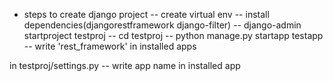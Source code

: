 - steps to create django project 
-- create virtual env
-- install dependencies(djangorestframework django-filter)
-- django-admin startproject testproj
-- cd testproj
-- python manage.py startapp testapp
-- write 'rest_framework' in installed apps

in testproj/settings.py
-- write app name in installed app